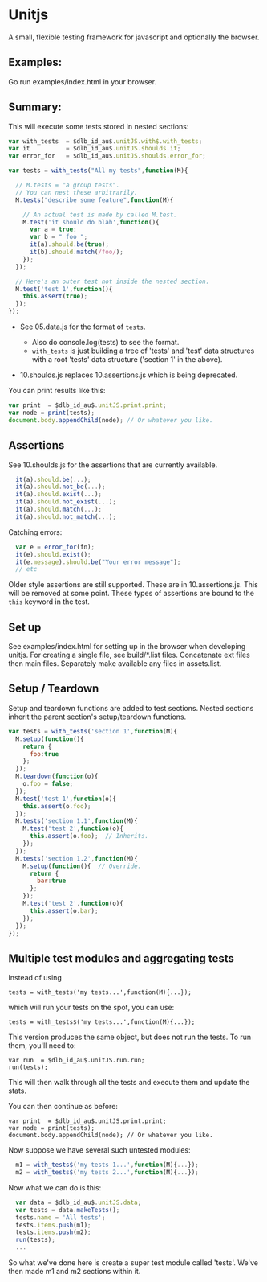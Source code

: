 Unitjs
======

A small, flexible testing framework for javascript and optionally the
browser.

Examples:
--------
Go run examples/index.html in your browser.

Summary:
--------

This will execute some tests stored in nested sections:

```js
var with_tests  = $dlb_id_au$.unitJS.with$.with_tests;
var it          = $dlb_id_au$.unitJS.shoulds.it;
var error_for   = $dlb_id_au$.unitJS.shoulds.error_for;

var tests = with_tests("All my tests",function(M){

  // M.tests = "a group tests".
  // You can nest these arbitrarily.
  M.tests("describe some feature",function(M){

    // An actual test is made by called M.test.
    M.test('it should do blah',function(){
      var a = true;
      var b = " foo ";
      it(a).should.be(true);
      it(b).should.match(/foo/);
    });
  });

  // Here's an outer test not inside the nested section.
  M.test('test 1',function(){
    this.assert(true);
  });
});
```

* See 05.data.js for the format of <code>tests</code>.
    * Also do console.log(tests) to see the format.
    * <code>with_tests</code> is just building a tree of 'tests' and 'test' data structures with a root 'tests' data structure ('section 1' in the above).

* 10.shoulds.js replaces 10.assertions.js which is being deprecated.

You can print results like this:
```js
var print  = $dlb_id_au$.unitJS.print.print;
var node = print(tests);
document.body.appendChild(node); // Or whatever you like.
```

Assertions
------
See 10.shoulds.js for the assertions that are currently available.
```js
  it(a).should.be(...);
  it(a).should.not_be(...);
  it(a).should.exist(...);
  it(a).should.not_exist(...);
  it(a).should.match(...);
  it(a).should.not_match(...);
```

Catching errors:
```js
  var e = error_for(fn);
  it(e).should.exist();
  it(e.message).should.be("Your error message");
  // etc
```

Older style assertions are still supported.
These are in 10.assertions.js.  This will be removed at some point.
These types of assertions are bound to the ```this``` keyword
in the test.


Set up
------

See examples/index.html for setting up in the browser when developing unitjs.
For creating a single file, see build/*.list files. Concatenate ext files then main files.  Separately make available any files in assets.list.

Setup / Teardown
--------------------------
Setup and teardown functions are added to test sections.
Nested sections inherit the parent section's setup/teardown functions.
```js
var tests = with_tests('section 1',function(M){
  M.setup(function(){
    return {
      foo:true
    };
  });
  M.teardown(function(o){
    o.foo = false;
  });
  M.test('test 1',function(o){
    this.assert(o.foo);
  });
  M.tests('section 1.1',function(M){
    M.test('test 2',function(o){
      this.assert(o.foo);  // Inherits.
    });
  });
  M.tests('section 1.2',function(M){
    M.setup(function(){  // Override.
      return {
        bar:true
      };
    });
    M.test('test 2',function(o){
      this.assert(o.bar);
    });
  });
});
```

Multiple test modules and aggregating tests
-------------------------------------------
Instead of using 

    tests = with_tests('my tests...',function(M){...});

which will run your tests on the spot, you can use:

    tests = with_tests$('my tests...',function(M){...});

This version produces the same object, but does not run the tests.
To run them, you'll need to:

    var run  = $dlb_id_au$.unitJS.run.run;
    run(tests);

This will then walk through all the tests and execute them and update the stats.

You can then continue as before:

    var print  = $dlb_id_au$.unitJS.print.print;
    var node = print(tests);
    document.body.appendChild(node); // Or whatever you like.

Now suppose we have several such untested modules:
```js
  m1 = with_tests$('my tests 1...',function(M){...});
  m2 = with_tests$('my tests 2...',function(M){...});
```
Now what we can do is this:
```js
  var data = $dlb_id_au$.unitJS.data;
  var tests = data.makeTests(); 
  tests.name = 'All tests';
  tests.items.push(m1);
  tests.items.push(m2);
  run(tests);
  ...
```
So what we've done here is create a super test module called 'tests'.
We've then made m1 and m2 sections within it.

